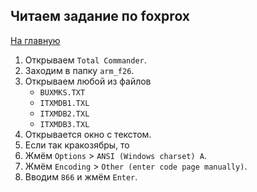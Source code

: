 ## Читаем задание по foxprox

[На главную](../README.md)

1. Открываем `Total Commander`.
1. Заходим в папку `arm_f26`.
1. Открываем любой из файлов
    - `BUXMKS.TXT`
    - `ITXMDB1.TXL`
    - `ITXMDB2.TXL`
    - `ITXMDB3.TXL`
1. Открывается окно с текстом.
1. Если так кракозябры, то
1. Жмём `Options` > `ANSI (Windows charset) A`.
1. Жмём `Encoding` > `Other (enter code page manually)`.
1. Вводим `866` и жмём `Enter`.

